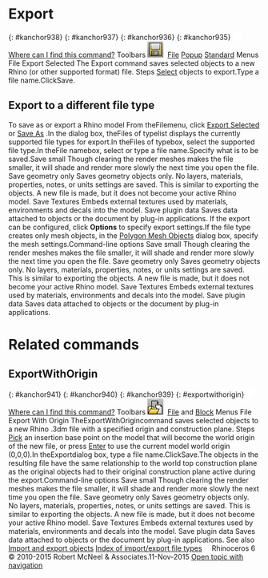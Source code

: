 ---
---


# Export
{: #kanchor938}
{: #kanchor937}
{: #kanchor936}
{: #kanchor935}
 [![images/transparent.gif](images/transparent.gif)Where can I find this command?](javascript:void(0);) Toolbars
![images/export.png](images/export.png) [File](file-toolbar.html)  [Popup](popup-toolbar.html)  [Standard](standard-toolbar.html) 
Menus
File
Export Selected
The Export command saves selected objects to a new Rhino (or other supported format) file.
Steps
 [Select](select-objects.html) objects to export.Type a file name.ClickSave.
## Export to a different file type
To save as or export a Rhino model
From theFilemenu, click [Export Selected](#) or [Save As](save.html#saveas) .In the dialog box, theFiles of typelist displays the currently supported file types for export.In theFiles of typebox, select the supported file type.In theFile namebox, select or type a file name.Specify what is to be saved.Save small
Though clearing the render meshes makes the file smaller, it will shade and render more slowly the next time you open the file.
Save geometry only
Saves geometry objects only. No layers, materials, properties, notes, or units settings are saved.
This is similar to exporting the objects. A new file is made, but it does not become your active Rhino model.
Save Textures
Embeds external textures used by materials, environments and decals into the model.
Save plugin data
Saves data attached to objects or the document by plug-in applications.
If the export can be configured, click **Options** to specify export settings.If the file type creates only mesh objects, in the [Polygon Mesh Objects](polygon-mesh-simple-options.html) dialog box, specify the mesh settings.Command-line options
Save small
Though clearing the render meshes makes the file smaller, it will shade and render more slowly the next time you open the file.
Save geometry only
Saves geometry objects only. No layers, materials, properties, notes, or units settings are saved.
This is similar to exporting the objects. A new file is made, but it does not become your active Rhino model.
Save Textures
Embeds external textures used by materials, environments and decals into the model.
Save plugin data
Saves data attached to objects or the document by plug-in applications.

# Related commands

## ExportWithOrigin
{: #kanchor941}
{: #kanchor940}
{: #kanchor939}
{: #exportwithorigin}
 [![images/transparent.gif](images/transparent.gif)Where can I find this command?](javascript:void(0);) Toolbars
![images/exportwithorigin.png](images/exportwithorigin.png) [File](file-toolbar.html) and [Block](block-toolbar.html) 
Menus
File
Export With Origin
TheExportWithOrigincommand saves selected objects to a new Rhino .3dm file with a specified origin and construction plane.
Steps
 [Pick](pick-location.html) an insertion base point on the model that will become the world origin of the new file, or press [Enter](enter-key.html) to use the current model world origin (0,0,0).In theExportdialog box, type a file name.ClickSave.The objects in the resulting file have the same relationship to the world top construction plane as the original objects had to their original construction plane active during the export.Command-line options
Save small
Though clearing the render meshes makes the file smaller, it will shade and render more slowly the next time you open the file.
Save geometry only
Saves geometry objects only. No layers, materials, properties, notes, or units settings are saved.
This is similar to exporting the objects. A new file is made, but it does not become your active Rhino model.
Save Textures
Embeds external textures used by materials, environments and decals into the model.
Save plugin data
Saves data attached to objects or the document by plug-in applications.
See also
 [Import and export objects](sak-importexport.html) 
 [Index of import/export file types](-index-of-import-export-file-types.html) 
&#160;
&#160;
Rhinoceros 6 © 2010-2015 Robert McNeel &amp; Associates.11-Nov-2015
 [Open topic with navigation](export.html) 

